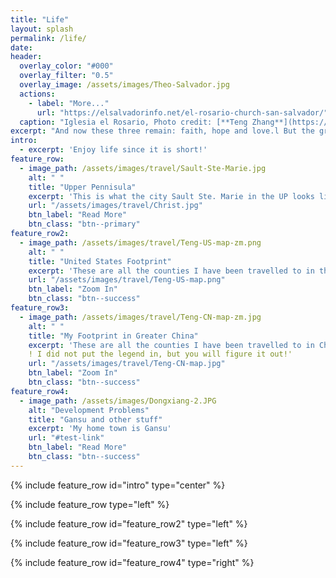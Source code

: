 ```yaml
---
title: "Life"
layout: splash
permalink: /life/
date: 
header:
  overlay_color: "#000"
  overlay_filter: "0.5"
  overlay_image: /assets/images/Theo-Salvador.jpg
  actions:
    - label: "More..."
      url: "https://elsalvadorinfo.net/el-rosario-church-san-salvador/"
  caption: "Iglesia el Rosario, Photo credit: [**Teng Zhang**](https://stormocean.github.io)"
excerpt: "And now these three remain: faith, hope and love.l But the greatest of these is love. (1 Corinthians 13:13)"
intro:
  - excerpt: 'Enjoy life since it is short!'
feature_row:
  - image_path: /assets/images/travel/Sault-Ste-Marie.jpg
    alt: " "
    title: "Upper Pennisula"
    excerpt: 'This is what the city Sault Ste. Marie in the UP looks like!'
    url: "/assets/images/travel/Christ.jpg"
    btn_label: "Read More"
    btn_class: "btn--primary"
feature_row2:
  - image_path: /assets/images/travel/Teng-US-map-zm.png
    alt: " "
    title: "United States Footprint"
    excerpt: 'These are all the counties I have been travelled to in the states! I did not put the legend in, but you will figure it out!'
    url: "/assets/images/travel/Teng-US-map.png"
    btn_label: "Zoom In"
    btn_class: "btn--success"
feature_row3:
  - image_path: /assets/images/travel/Teng-CN-map-zm.jpg
    alt: " "
    title: "My Footprint in Greater China"
    excerpt: 'These are all the counties I have been travelled to in China (both People's Republic and the Republic). 
	! I did not put the legend in, but you will figure it out!'
    url: "/assets/images/travel/Teng-CN-map.jpg"
    btn_label: "Zoom In"
    btn_class: "btn--success"
feature_row4:
  - image_path: /assets/images/Dongxiang-2.JPG
    alt: "Development Problems"
    title: "Gansu and other stuff"
    excerpt: 'My home town is Gansu'
    url: "#test-link"
    btn_label: "Read More"
    btn_class: "btn--success"
---
```

{% include feature_row id="intro" type="center" %}

{% include feature_row type="left" %}

{% include feature_row id="feature_row2" type="left" %}

{% include feature_row id="feature_row3" type="left" %}

{% include feature_row id="feature_row4" type="right" %}